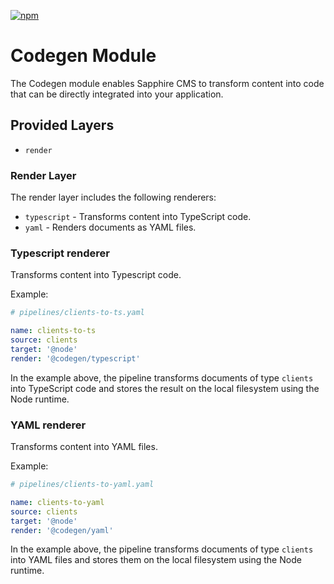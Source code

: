 [![npm](https://img.shields.io/npm/v/@sapphire-cms/codegen.svg)](http://npm.im/@sapphire-cms/codegen)

# Codegen Module

The Codegen module enables Sapphire CMS to transform content into code that can be directly integrated into your application.

## Provided Layers

- `render`

### Render Layer

The render layer includes the following renderers:

- `typescript` - Transforms content into TypeScript code.
- `yaml` - Renders documents as YAML files.

### Typescript renderer

Transforms content into Typescript code.

Example:

```yaml
# pipelines/clients-to-ts.yaml

name: clients-to-ts
source: clients
target: '@node'
render: '@codegen/typescript'
```

In the example above, the pipeline transforms documents of type `clients` into TypeScript code
and stores the result on the local filesystem using the Node runtime.

### YAML renderer

Transforms content into YAML files.

Example:

```yaml
# pipelines/clients-to-yaml.yaml

name: clients-to-yaml
source: clients
target: '@node'
render: '@codegen/yaml'
```

In the example above, the pipeline transforms documents of type `clients` into YAML files
and stores them on the local filesystem using the Node runtime.
